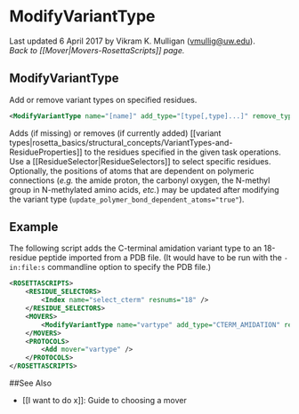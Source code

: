 # ModifyVariantType
Last updated 6 April 2017 by Vikram K. Mulligan (vmullig@uw.edu).<br/>
*Back to [[Mover|Movers-RosettaScripts]] page.*
## ModifyVariantType

Add or remove variant types on specified residues.

```xml
<ModifyVariantType name="[name]" add_type="[type[,type]...]" remove_type="[type[,type...]]" residue_selector="(&string)" update_polymer_bond_dependent_atoms="(&bool,false)" />
```

Adds (if missing) or removes (if currently added) [[variant types|rosetta_basics/structural_concepts/VariantTypes-and-ResidueProperties]] to the residues specified in the given task operations. Use a [[ResidueSelector|ResidueSelectors]] to select specific residues.  Optionally, the positions of atoms that are dependent on polymeric connections (_e.g._ the amide proton, the carbonyl oxygen, the N-methyl group in N-methylated amino acids, _etc._) may be updated after modifying the variant type (`update_polymer_bond_dependent_atoms="true"`).

## Example

The following script adds the C-terminal amidation variant type to an 18-residue peptide imported from a PDB file.  (It would have to be run with the ```-in:file:s``` commandline option to specify the PDB file.)

```xml
<ROSETTASCRIPTS>
	<RESIDUE_SELECTORS>
		<Index name="select_cterm" resnums="18" />
	</RESIDUE_SELECTORS>	
	<MOVERS>
		<ModifyVariantType name="vartype" add_type="CTERM_AMIDATION" residue_selector="select_cterm" />
	</MOVERS>
	<PROTOCOLS>
		<Add mover="vartype" />
	</PROTOCOLS>
</ROSETTASCRIPTS>

```

##See Also

* [[I want to do x]]: Guide to choosing a mover

